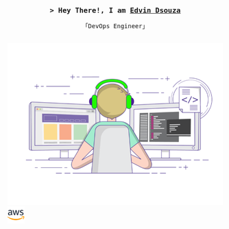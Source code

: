 <h3 align="center">
        <samp>&gt; Hey There!, I am
                <b><a target="_blank" href="https://edvindsouza.com">Edvin Dsouza</a></b>
        </samp>
</h3>
<p align="center"> 
  <samp>
    「DevOps Engineer」
    <br>
    <br>
  </samp>
</p>
<img src="https://github.com/eddzaa/eddzaa/blob/master/image_processing20210908-11991-7bi2p8.gif">
<a href="https://aws.amazon.com" target="_blank" rel="noreferrer"> <img src="https://raw.githubusercontent.com/devicons/devicon/master/icons/amazonwebservices/amazonwebservices-original-wordmark.svg" alt="aws" width="40" height="40"/> </a>


